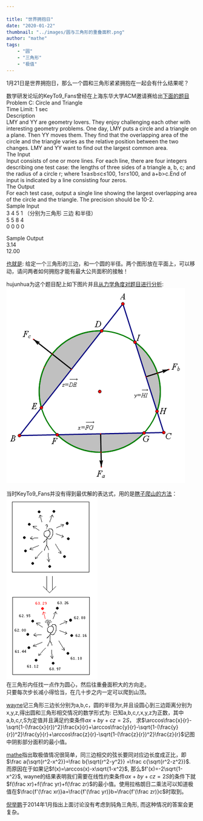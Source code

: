 ```yaml
---

title: "世界拥抱日"
date: "2020-01-22"
thumbnail: "../images/圆与三角形的重叠面积.png"
author: "mathe"
tags: 
    - "圆"
    - "三角形" 
    - "极值"
---
```


1月21日是世界拥抱日，那么一个圆和三角形紧紧拥抱在一起会有什么结果呢？
<!--more-->

数学研发论坛的KeyTo9_Fans曾经在上海东华大学ACM邀请赛给出[下面的题目](https://bbs.csdn.net/topics/320043195)  
Problem C: Circle and Triangle  
Time Limit: 1 sec  
Description  
LMY and YY are geometry lovers. They enjoy challenging each other with interesting geometry problems. One day, LMY puts a circle and a triangle on a plane. Then YY moves them. They find that the overlapping area of the circle and the triangle varies as the relative position between the two changes. LMY and YY want to find out the largest common area.  
The Input   
Input consists of one or more lines. For each line, there are four integers describing one test case: the lengths of three sides of a triangle a, b, c; and the radius of a circle r; where 1≤a≤b≤c≤100, 1≤r≤100, and a+b>c.End of input is indicated by a line consisting four zeros.  
The Output   
For each test case, output a single line showing the largest overlapping area of the circle and the triangle. The precision should be 10-2.  
Sample Input  
3 4 5 1 （分别为三角形 三边 和半径）  
5 5 8 4  
0 0 0 0  

Sample Output  
3.14  
12.00  

[也就是](https://bbs.emath.ac.cn/thread-1779-1-1.html):
给定一个三角形的三边，和一个圆的半径。两个图形放在平面上，可以移动，请问两者如何拥抱才能有最大公共面积的接触！

hujunhua为这个题目配上如下图片并且[从力学角度对题目进行分析](https://bbs.emath.ac.cn/forum.php?mod=redirect&goto=findpost&ptid=1779&pid=42079&fromuid=20):
![circle_and_triangle](../images/圆与三角形的重叠面积.png)

当时KeyTo9_Fans并没有得到最优解的表达式，用的是[瞎子爬山的方法](https://bbs.emath.ac.cn/forum.php?mod=redirect&goto=findpost&ptid=1779&pid=24331&fromuid=20)：  
![climb](../images/climb.PNG)  
在三角形内任找一点作为圆心，然后往重叠面积大的方向走。  
只要每次步长减小得恰当，在几十步之内一定可以爬到山顶。

[wayne](https://bbs.emath.ac.cn/forum.php?mod=redirect&goto=findpost&ptid=1779&pid=21971&fromuid=20)记三角形三边长分别为a,b,c，圆的半径为r,并且设圆心到三边距离分别为x,y,z,得出圆和三角形相交情况的数学形式为:
已知a,b,c,r,x,y,z为正数，其中a,b,c,r,S为定值并且满足约束条件$ax+by+cz=2S$，
求$\arccos\frac{x}{r}-\sqrt{1-(\frac{x}{r})^2}\frac{x}{r}+\arccos\frac{y}{r}-\sqrt{1-(\frac{y}{r})^2}\frac{y}{r}+\arccos\frac{z}{r}-\sqrt{1-(\frac{z}{r})^2}\frac{z}{r}$记图中阴影部分面积的最小值。

[mathe](https://bbs.emath.ac.cn/forum.php?mod=redirect&goto=findpost&ptid=1779&pid=21966&fromuid=20)指出取极值情况很简单，同三边相交的弦长要同对应边长度成正比，即$\frac a{\sqrt{r^2-x^2}}=\frac b{\sqrt{r^2-y^2}} =\frac c{\sqrt{r^2-z^2}}$.
而原因在于如果记$f(x)=\arccos(x)-x\sqrt{1-x^2}$, 那么$f'(x)=-2\sqrt{1-x^2}$, wayne的结果表明我们需要在线性约束条件$ax+by+cz=2S$的条件下就$f(\frac xr)+f(\frac yr)+f(\frac zr)$的最小值。使用拉格朗日二乘法可以知道极值在$\frac{f'(\frac xr)}a=\frac{f'(\frac yr)}b=\frac{f'(\frac zr)}c$时取到。

[倪举鹏](https://bbs.emath.ac.cn/forum.php?mod=redirect&goto=findpost&ptid=1779&pid=51748&fromuid=20)于2014年1月指出上面讨论没有考虑到钝角三角形, 而这种情况的答案会更复杂。

